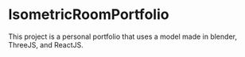 # IsometricRoomPortfolio
This project is a personal portfolio that uses a model made in blender, ThreeJS, and ReactJS.
